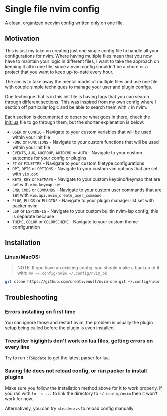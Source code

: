 # Single file nvim config

A clean, organized neovim config written only on one file.

## Motivation

This is just my take on creating just one single config file to handle all your configurations for nvim. Where having
multiple files mean that you now have to maintain your logic in different files, I want to take the approach on keeping
it all in one file, since a nvim config shouldn't be a chore or a project that you want to keep up-to-date every hour.

The aim is to take away the mental model of multiple files and use one file with couple simple techniques to manage your
user and plugin configs.

One technique that is in this init file is having tags that you can search through different sections. This was inspired
from my own config where I section off particular logic and be able to search them with `/` in nvim.

Each section is documented to describe what goes in there, check the [init.lua](./init.lua) file to go through them,
but the shorter explanation is below:

- `USER` or `CONFIG` - Navigate to your custom variables that will be used within your init file
- `FUNC` or `FUNCTIONS` - Navigate to your custom functions that will be used within your init file
- `EVENTS`, `AUG`, `AUGROUP`, `AUTOCMD` or `AUTO` - Navigate to your custom autocmds for your config or plugins
- `FT` or `FILETYPE` - Navigate to your custom filetype configurations
- `OPT`, `OPTS` or `OPTIONS` - Navigate to your custom vim options that are set with `vim.opt`
- `KEYS`, `KEY` or `KEYMAPS` - Navigate to your custom keybind/keymap that are set with `vim.keymap.set`
- `CMD`, `CMDS` or `COMMANDS` - Navigate to your custom user commands that are set with `vim.api.nvim_create_user_command`
- `PLUG`, `PLUGS` or `PLUGINS` - Navigate to your plugin manager list set with packer.nvim
- `LSP` or `LSPCONFIG` - Navigate to your custom builtin nvim-lsp config, this is separate because
- `THEME`, `COLOR` or `COLORSCHEME` - Navigate to your custom theme configuration

## Installation

### Linux/MacOS:

> NOTE: If you have an existing config, you should make a backup of it with: `mv ~/.config/nvim ~/.config/nvim_bk`

```sh
git clone https://github.com/creativenull/nvim-one.git ~/.config/nvim
```

## Troubleshooting

### Errors installing on first time

You can ignore those and restart nvim, the problem is usually the plugin setup being called before the plugin is even
installed.

### Treesitter higlights don't work on lua files, getting errors on every line

Try to run `:TSUpdate` to get the latest parser for lua.

### Saving file does not reload config, or run packer to install plugins

Make sure you follow the installation method above for it to work properly, if you ran with `ln -s ...` to link the
directory to `~/.config/nvim` then it won't work for now.

Alternatively, you can try `<Leader>vs` to reload config manually.
